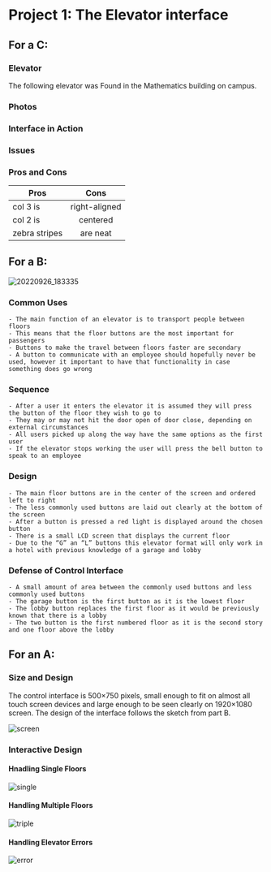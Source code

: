 # Project 1: The Elevator interface

## For a C:

### Elevator

The following elevator was Found in the Mathematics building on campus.

### Photos

### Interface in Action

### Issues

### Pros and Cons

| Pros          | Cons          |
| ------------- |:-------------:|
| col 3 is      | right-aligned | 
| col 2 is      | centered      | 
| zebra stripes | are neat      |  

## For a B:

![20220926_183335](https://user-images.githubusercontent.com/82000483/192629666-8fec563a-b9ec-4d10-9e9c-de73a5dc01f2.jpg)

### Common Uses 
    - The main function of an elevator is to transport people between floors
    - This means that the floor buttons are the most important for passengers
    - Buttons to make the travel between floors faster are secondary
    - A button to communicate with an employee should hopefully never be used, however it important to have that functionality in case something does go wrong

### Sequence 
    - After a user it enters the elevator it is assumed they will press the button of the floor they wish to go to
    - They may or may not hit the door open of door close, depending on external circumstances
    - All users picked up along the way have the same options as the first user
    - If the elevator stops working the user will press the bell button to speak to an employee

### Design
    - The main floor buttons are in the center of the screen and ordered left to right
    - The less commonly used buttons are laid out clearly at the bottom of the screen
    - After a button is pressed a red light is displayed around the chosen button
    - There is a small LCD screen that displays the current floor
    - Due to the “G” an “L” buttons this elevator format will only work in a hotel with previous knowledge of a garage and lobby 

### Defense of Control Interface
    - A small amount of area between the commonly used buttons and less commonly used buttons
    - The garage button is the first button as it is the lowest floor
    - The lobby button replaces the first floor as it would be previously known that there is a lobby
    - The two button is the first numbered floor as it is the second story and one floor above the lobby

## For an A:

### Size and Design
The control interface is 500×750 pixels, small enough to fit on almost all touch screen devices and large enough to be seen clearly on 1920×1080 screen. The design of the interface follows the sketch from part B. 

![screen](https://user-images.githubusercontent.com/82000483/192666446-f7c6d0db-f574-4157-ba9c-2f6edbae93ce.png)

    
### Interactive Design 

#### Hnadling Single Floors

![single](https://user-images.githubusercontent.com/82000483/192652932-a3be19ae-64f6-4b3e-8bf4-68ccff1366ee.gif)

#### Handling Multiple Floors

![triple](https://user-images.githubusercontent.com/82000483/192652957-e38d5160-16e2-45ac-be0b-7ecf694cf2c9.gif)

#### Handling Elevator Errors

![error](https://user-images.githubusercontent.com/82000483/192653031-7c009de5-5e90-4b99-81b1-176cf53126fa.gif)

